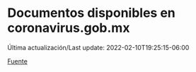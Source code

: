 # Documentos disponibles en coronavirus.gob.mx

Última actualización/Last update: 2022-02-10T19:25:15-06:00

 [Fuente](https://coronavirus.gob.mx/)
